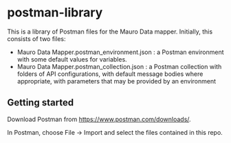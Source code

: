 # postman-library

This is a library of Postman files for the Mauro Data mapper.  Initially, this consists of two files:

- Mauro Data Mapper.postman_environment.json : a Postman environment with some default values for variables.
- Mauro Data Mapper.postman_collection.json : a Postman collection with folders of API configurations, with default message bodies where appropriate, with parameters that may be provided by an environment

## Getting started

Download Postman from https://www.postman.com/downloads/.

In Postman, choose File -> Import and select the files contained in this repo.